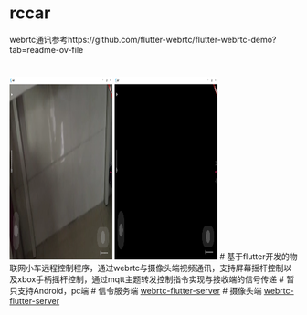 # rccar 
webrtc通讯参考https://github.com/flutter-webrtc/flutter-webrtc-demo?tab=readme-ov-file  
#
<img width="180" height="320" src="https://github.com/xmgmcat/rccar/blob/f12cec8fe7b4f18457d6fd9f9f2c77369352d9cc/1.png" style="max-width: 100%;">
<img width="180" height="320" src="https://github.com/xmgmcat/rccar/blob/f12cec8fe7b4f18457d6fd9f9f2c77369352d9cc/2.png" style="max-width: 100%;">
# 
基于flutter开发的物联网小车远程控制程序，通过webrtc与摄像头端视频通讯，支持屏幕摇杆控制以及xbox手柄摇杆控制，通过mqtt主题转发控制指令实现与接收端的信号传递 
# 
暂只支持Android，pc端  
# 信令服务端 
<a href="https://github.com/xmgmcat/flutter-webrtc-server">webrtc-flutter-server</a> 
# 摄像头端 
<a href="https://github.com/xmgmcat/camera">webrtc-flutter-server</a>
